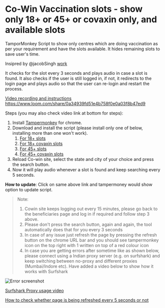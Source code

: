 # Co-Win Vaccination slots - show only 18+ or 45+ or covaxin only, and available slots

TamporMonkey Script to show only centres which are doing vaccination as per your requirement and have the slots available.
It hides remaining slots to save user's time.

Insipred by @jacobSingh [work](https://github.com/jacobSingh/cowin-18plus-userscript)

It checks for the slot every 3 seconds and plays audio in case a slot is found. It also checks if the user is still logged in, if not, it redirects to the login page and plays audio so that the user can re-login and restart the process.

[Video recording and instructions](https://www.loom.com/share/0a34939fd51e4b758f0e0a03f8b47ed9)
https://www.loom.com/share/0a34939fd51e4b758f0e0a03f8b47ed9

Steps (you may also check video link at bottom for steps):
1. Install [Tampermonkey](https://chrome.google.com/webstore/detail/tampermonkey/dhdgffkkebhmkfjojejmpbldmpobfkfo?hl=en) for chrome. 
2. Download and install the script (please install only one of below, installing more than one won't work). 
   1. [For 18+ slots](https://github.com/pankajbatra/cowin-show-only-18-available/raw/main/cowin.18available.user.js)
   2. [For 18+ covaxin slots](https://github.com/pankajbatra/cowin-show-only-18-available/raw/main/cowin.covaxin18available.user.js)
   3. [For 45+ slots](https://github.com/pankajbatra/cowin-show-only-18-available/raw/main/cowin.45available.user.js)
   4. [For 45+ covaxin slots](https://github.com/pankajbatra/cowin-show-only-18-available/raw/main/cowin.covaxin45available.user.js)
3. Reload Co-win site, select the state and city of your choice and press the search button.
4. Now it will play audio whenever a slot is found and keep searching every 5 seconds.

**How to update**: Click on same above link and tampermoney would show option to update script.

> Note: 
> 1. Cowin site keeps logging out every 15 minutes, please go back to the beneficiaries page and log in if required and follow step 3 above.
> 2. Please don't press the search button, again and again, the tool automatically does that for you every 3 seconds
> 3. In case of any issue just refresh the page by pressing the refresh button on the chrome URL bar and you should see tampermonkey icon on the top right with 1 written on top of a red colour icon
> 4. In case you are getting errors after sometime like as shown below, please connect using a Indian proxy server (e.g. on surfshark) and keep switching between no-proxy and different proxies (Mumbai/Indore etc). Have added a video below to show how it works with Surfshark

![Error screenshot](https://i.ibb.co/W0FvYL1/Screenshot-2021-05-27-at-12-09-27-PM.png)

[Surfshark Proxy usage video](https://drive.google.com/file/d/1FVzRjJio67j-H3V1Uuqlk7oz9FvcfGW8/view?usp=sharing)

[How to check whether page is being refreshed every 5 seconds or not](https://www.loom.com/share/c46722780d7843f69a70994b734d9b44)
